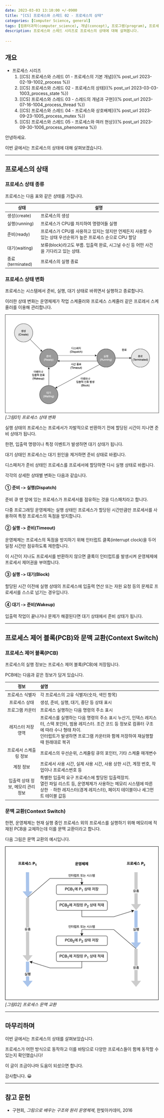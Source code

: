 ```yaml
---
date: 2023-03-03 13:10:00 +/-0900
title: "[CS] 프로세스와 스레드 02 - 프로세스의 상태"
categories: [Computer Science, general]
tags: [컴퓨터과학(computer_science), 개념(concept), 프로그램(program), 프로세스(process), 스레드(thread), 메모리(memory), 상태(state)]
description: 프로세스와 스레드 시리즈로 프로세스의 상태에 대해 살펴봅니다.

---
```

## 개요

- 프로세스 시리즈
  1. [[CS] 프로세스와 스레드 01 - 프로세스의 기본 개념]({% post_url 2023-02-19-1002_process %})
  2. [[CS] 프로세스와 스레드 02 - 프로세스의 상태]({% post_url 2023-03-03-1003_process_state %})
  3. [[CS] 프로세스와 스레드 03 - 스레드의 개념과 구현]({% post_url 2023-07-16-1004_process_thread %})
  4. [[CS] 프로세스와 스레드 04 - 프로세스와 상호배제]({% post_url 2023-09-23-1005_process_mutex %})
  5. [[CS] 프로세스와 스레드 05 - 프로세스와 여러 현상]({% post_url 2023-09-30-1006_process_phenomena %})

안녕하세요.

이번 글에서는 프로세스의 상태에 대해 살펴보겠습니다.

---
## 프로세스의 상태

### 프로세스 상태 종류

프로세스는 다음 표와 같은 상태를 가집니다.

| 상태             | 설명                                                                                                          |
| ---------------- | ------------------------------------------------------------------------------------------------------------- |
| 생성(create)     | 프로세스의 생성                                                                                               |
| 실행(running)    | 프로세스가 CPU를 차지하여 명령어들 실행                                                                       |
| 준비(ready)      | 프로세스가 CPU를 사용하고 있지는 않지만 언제든지 사용할 수 있는 상태 우선순위가 높은 프로세스 순으로 CPU 할당 |
| 대기(waiting)    | 보류(block)라고도 부름. 입출력 완료, 시그널 수신 등 어떤 사건을 기다리고 있는 상태.                           |
| 종료(terminated) | 프로세스의 실행 종료                                                                                          |

### 프로세스 상태 변화

프로세스는 시스템에서 준비, 실행, 대기 상태로 바뀌면서 실행하고 종료합니다.

이러한 상태 변화는 운영체제가 작업 스케줄러와 프로세스 스케줄러 같은 프로레서 스케줄러를 이용해 관리합니다.

![프로세스 상태 변화](/assets/img/computer_science/1003/1003_01_process_state.png)
_[그림01] 프로세스 상태 변화_

실행 상태의 프로세스는 프로세서가 자발적으로 반환하기 전에 할당된 시간이 지나면 준비 상태가 됩니다.

한편, 입출력 명령이나 특정 이벤트가 발생하면 대기 상태가 됩니다.

대기 상태인 프로세스는 대기 원인을 제거하면 준비 상태로 바뀝니다.

디스패처가 준비 상태인 프로세스를 프로세서에 할당하면 다시 실행 상태로 바뀝니다.

각각의 상세한 상태별 변화는 다음과 같습니다.

#### ① 준비 -> 실행(Dispatch)

준비 큐 맨 앞에 있는 프로세스가 프로세서를 점유하는 것을 디스패치라고 합니다.

다중 프로그래밍 운영체제는 실행 상태인 프로세스가 할당된 시간만큼만 프로세서를 사용하여 특정 프로세스의 독점을 방지합니다.

#### ② 실행 -> 준비(Timeout)

운영체제는 프로세스의 독점을 방지하기 위해 인터럽트 클록(interrupt clock)을 두어 일정 시간만 점유하도록 제한합니다.

이 시간이 지나도 프로세서를 반환하지 않으면 클록이 인터럽트를 발생시켜 운영체제에 프로세서 제어권을 부여합니다.

#### ③ 실행 -> 대기(Block)

할당된 시간 이전에 실행 상태의 프로세스에 입출력 연산 또는 자원 요청 등의 문제로 프로세서를 스스로 넘기는 경우입니다.

#### ④ 대기 -> 준비(Wakeup)

입출력 작업이 끝나거나 문제가 해결된다면 대기 상태에서 준비 상태가 됩니다.

---
## 프로세스 제어 블록(PCB)와 문맥 교환(Context Switch)

### 프로세스 제어 블록(PCB)

프로세스의 실행 정보는 프로세스 제어 블록(PCB)에 저장됩니다.

PCB에는 다음과 같은 정보가 담겨 있습니다.

정보|설명
:---:|:---
프로세스 식별자|각 프로세스의 고유 식별자(숫자, 색인 항목)
프로세스 상태|생성, 준비, 실행, 대기, 중단 등 상태 표시
프로그램 카운터|프로세스 실행하는 다음 명령의 주소 표시
레지스터 저장 영역|프로세스를 실행하는 다음 명령의 주소 표시 누산기, 인덱스 레지스터, 스택 포인터, 범용 레지스터. 조건 코드 등 정보로 컴퓨터 구조에 따라 수나 형태 차이.<br/>인터럽트가 발생하면 프로그램 카운터와 함께 저장하여 재실행할 때 원래대로 복귀
프로세서 스케출링 정보|프로세스의 우선순위, 스케줄링 큐의 포인터, 기타 스케줄 매개변수
계정 정보|프로세서 사용 시간, 실제 사용 시간, 사용 상한 시간, 계정 번호, 작업이나 프로세스번호 등
입출력 상태 정보, 메모리 관리 정보|특별한 입출력 요구 프로세스에 할당된 입출력장치.<br/>열린 파일 리스트 등, 운영체제가 사용하는 메모리 시스템에 따른 상한 ㆍ하한 레지스터(경계 레지스터), 페이지 테이블이나 세그먼트 테이블 값등

### 문맥 교환(Context Switch)

한편, 운영체제는 현재 실행 중인 프로세스 외의 프로세스를 실행하기 위해 메모리에 적재된 PCB을 교체하는데 이를 문맥 교환이라고 합니다.

다음 그림은 문맥 교환의 예시입니다.

![프로세스 문맥 교환](/assets/img/computer_science/1003/1003_02_context_switch.png)
_[그림02] 프로세스 문맥 교환_

---
## 마무리하며

이번 글에서는 프로세스의 상태를 살펴보았습니다.

프로세스가 어떤 방식으로 동작하고 이를 바탕으로 다양한 프로세스들이 함께 동작할 수 있는지 확인했습니다!

이 글이 조금이나마 도움이 되셨으면 합니다.

감사합니다. 😀

---
## 참고 문헌

- 구현회, *그림으로 배우는 구조와 원리 운영체제*, 한빛아카데미, 2016
